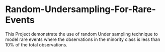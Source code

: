 # Random-Undersampling-For-Rare-Events
This Project demonstrate the use of random Under sampling technique to model rare events where the observations in the minority class is less than 10% of the total observations.
